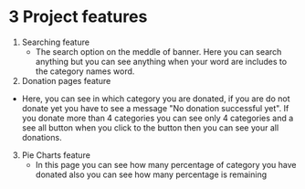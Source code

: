 # 3 Project features
1. Searching feature
   -  The search option on the meddle of banner. Here you can search anything but you can see anything when your word are includes to the category names word.
2. Donation pages feature 
  - Here, you can see in which category you are donated, if you are do not donate yet you have to see a message "No donation successful yet". If you donate more than 4 categories you can see only 4 categories and a see all button when you click to the button then you can see your all donations.
3. Pie Charts feature
   - In this page you can see how many percentage of category you have donated also you can see how many percentage is remaining